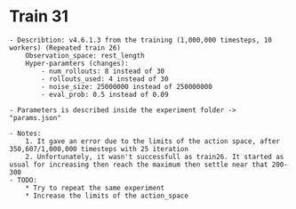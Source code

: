 # Train 31
	
	- Describtion: v4.6.1.3 from the training (1,000,000 timesteps, 10 workers)	(Repeated train 26)
		Observation_space: rest_length
		Hyper-paramters (changes):
			- num_rollouts: 8 instead of 30
			- rollouts_used: 4 instead of 30
			- noise_size: 25000000 instead of 250000000
			- eval_prob: 0.5 instead of 0.09

	- Parameters is described inside the experiment folder -> "params.json"

	- Notes:
		1. It gave an error due to the limits of the action space, after 350,607/1,000,000 timesteps with 25 iteration
		2. Unfortunately, it wasn't successfull as train26. It started as usual for increasing then reach the maximum then settle near that 200-300
	- TODO:
		* Try to repeat the same experiment
		* Increase the limits of the action_space
